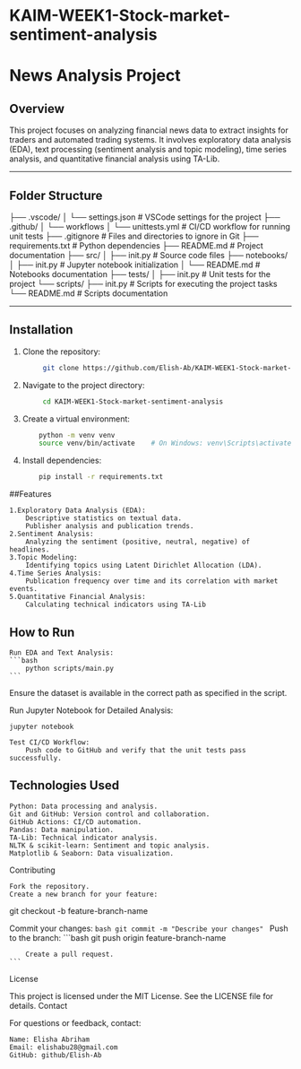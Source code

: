 # KAIM-WEEK1-Stock-market-sentiment-analysis
# News Analysis Project

## Overview
This project focuses on analyzing financial news data to extract insights for traders and automated trading systems. It involves exploratory data analysis (EDA), text processing (sentiment analysis and topic modeling), time series analysis, and quantitative financial analysis using TA-Lib.

---

## Folder Structure
├── .vscode/ │ └── settings.json # VSCode settings for the project
├── .github/ │ └── workflows │ └── unittests.yml # CI/CD workflow for running unit tests
├── .gitignore # Files and directories to ignore in Git 
├── requirements.txt # Python dependencies 
├── README.md # Project documentation 
├── src/ │ ├── init.py # Source code files 
├── notebooks/ │ ├── init.py # Jupyter notebook initialization │ └── README.md # Notebooks documentation 
├── tests/ │ ├── init.py # Unit tests for the project 
└── scripts/ ├── init.py # Scripts for executing the project tasks
└── README.md # Scripts documentation

---

## Installation

1. Clone the repository:
   ```bash
        git clone https://github.com/Elish-Ab/KAIM-WEEK1-Stock-market-sentiment-analysis.git
   ```
2. Navigate to the project directory:
    ```bash
         cd KAIM-WEEK1-Stock-market-sentiment-analysis 

    ```
3. Create a virtual environment:
        
    ```bash
        python -m venv venv
        source venv/bin/activate    # On Windows: venv\Scripts\activate
    ```

4. Install dependencies:
    ```bash
        pip install -r requirements.txt
    ```

##Features

    1.Exploratory Data Analysis (EDA):
        Descriptive statistics on textual data.
        Publisher analysis and publication trends.
    2.Sentiment Analysis:
        Analyzing the sentiment (positive, neutral, negative) of headlines.
    3.Topic Modeling:
        Identifying topics using Latent Dirichlet Allocation (LDA).
    4.Time Series Analysis:
        Publication frequency over time and its correlation with market events.
    5.Quantitative Financial Analysis:
        Calculating technical indicators using TA-Lib


## How to Run

    Run EDA and Text Analysis:
    ```bash
        python scripts/main.py
    ```

Ensure the dataset is available in the correct path as specified in the script.

Run Jupyter Notebook for Detailed Analysis:

    jupyter notebook

    Test CI/CD Workflow:
        Push code to GitHub and verify that the unit tests pass successfully.

## Technologies Used

    Python: Data processing and analysis.
    Git and GitHub: Version control and collaboration.
    GitHub Actions: CI/CD automation.
    Pandas: Data manipulation.
    TA-Lib: Technical indicator analysis.
    NLTK & scikit-learn: Sentiment and topic analysis.
    Matplotlib & Seaborn: Data visualization.

Contributing

    Fork the repository.
    Create a new branch for your feature:

git checkout -b feature-branch-name

Commit your changes:
    ```bash
     git commit -m "Describe your changes"
    ```
Push to the branch:
    ```bash
        git push origin feature-branch-name

        Create a pull request.
    ```
License

This project is licensed under the MIT License. See the LICENSE file for details.
Contact

For questions or feedback, contact:

    Name: Elisha Abriham
    Email: elishabu28@gmail.com
    GitHub: github/Elish-Ab

